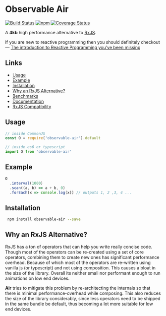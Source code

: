 # Observable Air

[![Build Status](https://travis-ci.org/tusharmath/rwc.svg?branch=master)](https://travis-ci.org/tusharmath/observable-air)
[![npm](https://img.shields.io/npm/v/observable-air.svg)](https://www.npmjs.com/package/observable-air)
[![Coverage Status](https://coveralls.io/repos/github/tusharmath/observable-air/badge.svg)](https://coveralls.io/github/tusharmath/observable-air)

A **4kb** high performance alternative to [RxJS].

If you are new to reactive programming then you should definitely checkout —  [The introduction to Reactive Programming you've been missing]

## Links
   - [Usage](#Usage)
   - [Example](#Example)
   - [Installation](#Installation)
   - [Why an RxJS Alternative?](#WhyanRxJSAlternative?)
   - [Benchmarks]
   - [Documentation]
   - [RxJS Compatibility]


[RxJS]:                                                          https://github.com/ReactiveX/rxjs
[Observable Proposal]:                                           https://github.com/tc39/proposal-observable
[Ramda]:                                                         http://ramdajs.com
[download and parsing]:                                          https://medium.com/@addyosmani/javascript-start-up-performance-69200f43b201#.upm9f4v8u
[The introduction to Reactive Programming you've been missing]:  https://gist.github.com/staltz/868e7e9bc2a7b8c1f754
[RxJS Compatibility]:                                            https://github.com/tusharmath/observable-air/blob/master/COMPATIBILITY.md
[Documentation]:                                                 https://tusharm.com/observable-air
[Benchmarks]:                                                    https://github.com/tusharmath/observable-air/blob/master/BENCHMARK.md

## Usage

```js
// inside CommonJS
const O = require('observable-air').default
```

```js
// inside es6 or typescript
import O from 'observable-air'
```

## Example
```js
O
  .interval(1000)
  .scan((a, b) => a + b, 0)
  .forEach(x => console.log(x)) // outputs 1, 2 ,3, 4 ...
```

## Installation

```bash
 npm install observable-air --save
```

## Why an RxJS Alternative?
RxJS has a ton of operators that can help you write really concise code. Though most of the operators can be re-created using a set of core operators, combining them to create new ones has significant performance overhead. Because of which most of the operators are re-written using vanilla js (or typescript) and not using composition. This causes a bloat in the size of the library. Overall its neither small nor performant enough to run animations on low end devices.
 
 **Air** tries to mitigate this problem by re-architecting the internals so that there is minimal performance-overhead while composing. This also reduces the size of the library considerably, since less operators need to be shipped in the same bundle be default, thus becoming a lot more suitable for low end devices.
